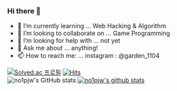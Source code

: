 ### Hi there 👋

- 🌱 I’m currently learning ... Web Hacking & Algorithm 
- 👯 I’m looking to collaborate on ... Game Programming
- 🤔 I’m looking for help with ... not yet
- 💬 Ask me about ... anything!
- 📫 How to reach me: ... instagram : @garden_1104

[![Solved.ac
프로필](http://mazassumnida.wtf/api/v2/generate_badge?boj={dabyeol1234})](https://solved.ac/{dabyeol1234})
[![Hits](https://hits.seeyoufarm.com/api/count/incr/badge.svg?url=https%3A%2F%2Fgithub.com%2Fno1pjw%2Fno1pjw.git&count_bg=%23B188E5&title_bg=%23555555&icon=reddit.svg&icon_color=%23E7E7E7&title=hits&edge_flat=false)](https://hits.seeyoufarm.com)
<br>
![no1pjw's GitHub stats](https://github-readme-stats.vercel.app/api?username=no1pjw&show_icons=true&theme=cobalt) 
[![no1pjw's github stats](https://github-readme-stats.vercel.app/api/top-langs/?username=no1pjw&show_icons=true&hide_border=true&title_color=004386&icon_color=004386&layout=compact)](https://github.com/no1pjw)
